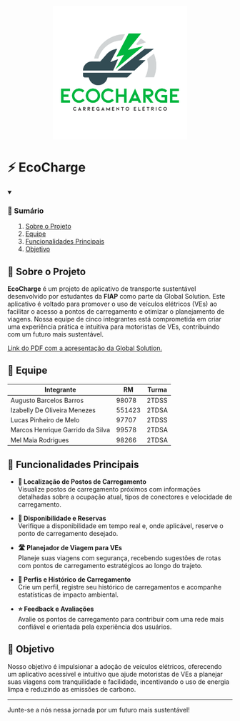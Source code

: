 <p align="center">
    <picture>
        <source media="(prefers-color-scheme: dark)" srcset="Utils/Logo/PNG/DarkLogoRounded.png">
        <img alt="Logo da EcoCharge" src="Utils/Logo/PNG/LogoRounded.png" width="300">
    </picture>
</p>

# ⚡ EcoCharge

<details open>
    <summary><h3><strong>📑 Sumário</strong></h3>
        <ol>
            <li><a href="#sobre-o-projeto">Sobre o Projeto</a></li>
            <li><a href="#equipe">Equipe</a></li>
            <li><a href="#funcionalidades-principais">Funcionalidades Principais</a></li>
            <li><a href="#Objetivo">Objetivo</a></li>
        </ol>
    </summary>
</details>

<h2 id="sobre-o-projeto"> 📱 Sobre o Projeto </h2>

**EcoCharge** é um projeto de aplicativo de transporte sustentável desenvolvido por estudantes da **FIAP** como parte da Global Solution. Este aplicativo é voltado para promover o uso de veículos elétricos (VEs) ao facilitar o acesso a pontos de carregamento e otimizar o planejamento de viagens. Nossa equipe de cinco integrantes está comprometida em criar uma experiência prática e intuitiva para motoristas de VEs, contribuindo com um futuro mais sustentável.

[Link do PDF com a apresentação da Global Solution.](Utils/GS2.pdf)

<h2 id="equipe"> 📜 Equipe </h2>

| Integrante                       | RM     | Turma |
| -------------------------------- | ------ | ----- |
| Augusto Barcelos Barros          | 98078  | 2TDSS |
| Izabelly De Oliveira Menezes     | 551423 | 2TDSA |
| Lucas Pinheiro de Melo           | 97707  | 2TDSS |
| Marcos Henrique Garrido da Silva | 99578  | 2TDSA |
| Mel Maia Rodrigues               | 98266  | 2TDSA |

<h2 id="funcionalidades-principais"> 🌟 Funcionalidades Principais </h2>

- **📍 Localização de Postos de Carregamento**  
  Visualize postos de carregamento próximos com informações detalhadas sobre a ocupação atual, tipos de conectores e velocidade de carregamento.
- **🔄 Disponibilidade e Reservas**  
  Verifique a disponibilidade em tempo real e, onde aplicável, reserve o ponto de carregamento desejado.

- **🛣️ Planejador de Viagem para VEs**  
  Planeje suas viagens com segurança, recebendo sugestões de rotas com pontos de carregamento estratégicos ao longo do trajeto.

- **👤 Perfis e Histórico de Carregamento**  
  Crie um perfil, registre seu histórico de carregamentos e acompanhe estatísticas de impacto ambiental.

- **⭐ Feedback e Avaliações**  
  Avalie os pontos de carregamento para contribuir com uma rede mais confiável e orientada pela experiência dos usuários.

<h2 id="Objetivo"> 🎯 Objetivo </h2>

Nosso objetivo é impulsionar a adoção de veículos elétricos, oferecendo um aplicativo acessível e intuitivo que ajude motoristas de VEs a planejar suas viagens com tranquilidade e facilidade, incentivando o uso de energia limpa e reduzindo as emissões de carbono.

---

Junte-se a nós nessa jornada por um futuro mais sustentável!
